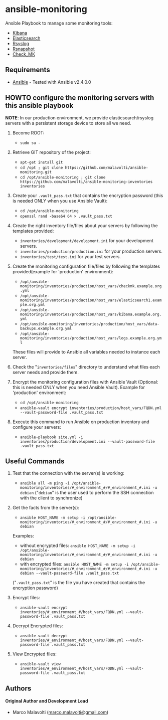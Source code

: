 # ansible-monitoring

Ansible Playbook to manage some monitoring tools:
   * [Kibana](https://www.elastic.co/products/kibana)
   * [Elasticsearch](https://www.elastic.co/products/elasticsearch)
   * [Rsyslog](https://www.rsyslog.com/)
   * [Rsnapshot](http://rsnapshot.org/)
   * [Check_MK](http://mathias-kettner.com/index.html)

## Requirements

* [Ansible](https://www.ansible.com/) - Tested with Ansible v2.4.0.0

## HOWTO configure the monitoring servers with this ansible playbook

**NOTE**: In our production environment, we provide elasticsearch/rsyslog servers with a persistent storage device to store all we need.

1. Become ROOT:
   * ```sudo su -```

2. Retrieve GIT repository of the project:
   * ```apt-get install git```
   * ```cd /opt ; git clone https://github.com/malavolti/ansible-monitoring.git```
   * ```cd /opt/ansible-monitoring ; git clone https://github.com/malavolti/ansible-monitoring-inventories inventories```

3. Create your ```.vault_pass.txt``` that contains the encryption password (this is needed ONLY when you use Ansible Vault):
   * ```cd /opt/ansible-monitoring```
   * ```openssl rand -base64 64 > .vault_pass.txt```

4. Create the right inventory file/files about your servers by following the templates provided:
   * ```inventories/development/development.ini``` for your development servers.
   * ```inventories/production/production.ini``` for your production servers.
   * ```inventories/test/test.ini``` for your test servers.

5. Create the monitoring configuration file/files by following the templates provided(example for 'production' environment):
   * ```/opt/ansible-monitoring/inventories/production/host_vars/checkmk.example.org.yml```
   * ```/opt/ansible-monitoring/inventories/production/host_vars/elasticsearch1.example.org.yml```
   * ```/opt/ansible-monitoring/inventories/production/host_vars/kibana.example.org.yml```
   * ```/opt/ansible-monitoring/inventories/production/host_vars/data-backups.example.org.yml```
   * ```/opt/ansible-monitoring/inventories/production/host_vars/logs.example.org.yml```

   These files will provide to Ansible all variables needed to instance each server.

6. Check the "```inventories/files```" directory to understand what files each server needs and provide them.

7. Encrypt the monitoring configuration files with Ansible Vault (Optional: this is needed ONLY when you need Ansible Vault).
   Example for 'production' environment:
   * ```cd /opt/ansible-monitoring```
   * ```ansible-vault encrypt inventories/production/host_vars/FQDN.yml --vault-password-file .vault_pass.txt```

8. Execute this command to run Ansible on production inventory and configure your servers:
   * ```ansible-playbook site.yml -i inventories/production/development.ini --vault-password-file .vault_pass.txt```

## Useful Commands

1. Test that the connection with the server(s) is working:
   * ```ansible all -m ping -i /opt/ansible-monitoring/inventories/#_environment_#/#_environment_#.ini -u debian```
   ("```debian```" is the user used to perform the SSH connection with the client to synchronize)

2. Get the facts from the server(s):
   * ```ansible HOST_NAME -m setup -i /opt/ansible-monitoring/inventories/#_environment_#/#_environment_#.ini -u debian```

   Examples:
      * without encrypted files:
         ```ansible HOST_NAME -m setup -i /opt/ansible-monitoring/inventories/#_environment_#/#_environment_#.ini -u debian```
      * with encrypted files:
         ```ansible HOST_NAME -m setup -i /opt/ansible-monitoring/inventories/#_environment_#/#_environment_#.ini -u debian --vault-password-file .vault_pass.txt```

      ("```.vault_pass.txt```" is the file you have created that contains the encryption password)

3. Encrypt files:
   * ```ansible-vault encrypt inventories/#_environment_#/host_vars/FQDN.yml --vault-password-file .vault_pass.txt```

4. Decrypt Encrypted files:
   * ```ansible-vault decrypt inventories/#_environment_#/host_vars/FQDN.yml --vault-password-file .vault_pass.txt```

5. View Encrypted files:
   * ```ansible-vault view inventories/#_environment_#/host_vars/FQDN.yml --vault-password-file .vault_pass.txt```

## Authors

#### Original Author and Development Lead

* Marco Malavolti (marco.malavolti@gmail.com)

